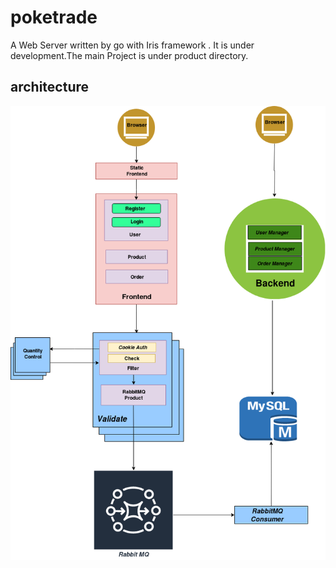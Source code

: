 # poketrade
A Web Server written by go with Iris framework . It is under development.The main Project is under product directory. 
## architecture
![](./assets/architecture.png)


